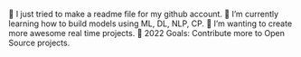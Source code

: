 🔭 I just tried to make a readme file for my github account.
🌱 I’m currently learning how to build models using ML, DL, NLP, CP.
👯 I’m wanting to create more awesome real time projects.
🥅 2022 Goals: Contribute more to Open Source projects.
